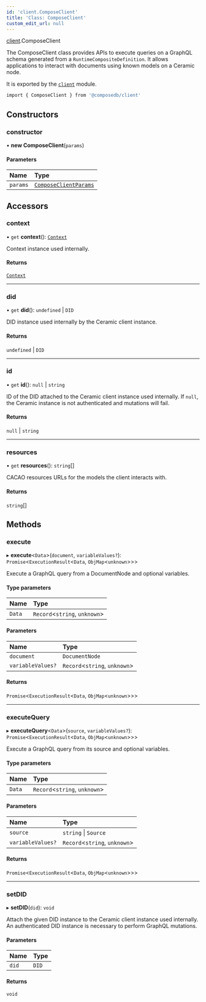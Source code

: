 ```yaml
---
id: 'client.ComposeClient'
title: 'Class: ComposeClient'
custom_edit_url: null
---
```


<head>
  <meta name="robots" content="noindex" />
  <meta name="googlebot" content="noindex" />
</head>

[client](../modules/client.md).ComposeClient

The ComposeClient class provides APIs to execute queries on a GraphQL schema generated from a
`RuntimeCompositeDefinition`. It allows applications to interact with documents using known
models on a Ceramic node.

It is exported by the [`client`](../modules/client.md) module.

```sh
import { ComposeClient } from '@composedb/client'
```

## Constructors

### constructor

• **new ComposeClient**(`params`)

#### Parameters

| Name     | Type                                                              |
| :------- | :---------------------------------------------------------------- |
| `params` | [`ComposeClientParams`](../modules/client.md#composeclientparams) |

## Accessors

### context

• `get` **context**(): [`Context`](client.Context.md)

Context instance used internally.

#### Returns

[`Context`](client.Context.md)

---

### did

• `get` **did**(): `undefined` \| `DID`

DID instance used internally by the Ceramic client instance.

#### Returns

`undefined` \| `DID`

---

### id

• `get` **id**(): `null` \| `string`

ID of the DID attached to the Ceramic client instance used internally. If `null`, the
Ceramic instance is not authenticated and mutations will fail.

#### Returns

`null` \| `string`

---

### resources

• `get` **resources**(): `string`[]

CACAO resources URLs for the models the client interacts with.

#### Returns

`string`[]

## Methods

### execute

▸ **execute**\<`Data`\>(`document`, `variableValues?`): `Promise`\<`ExecutionResult`\<`Data`, `ObjMap`\<`unknown`\>\>\>

Execute a GraphQL query from a DocumentNode and optional variables.

#### Type parameters

| Name   | Type                            |
| :----- | :------------------------------ |
| `Data` | `Record`\<`string`, `unknown`\> |

#### Parameters

| Name              | Type                            |
| :---------------- | :------------------------------ |
| `document`        | `DocumentNode`                  |
| `variableValues?` | `Record`\<`string`, `unknown`\> |

#### Returns

`Promise`\<`ExecutionResult`\<`Data`, `ObjMap`\<`unknown`\>\>\>

---

### executeQuery

▸ **executeQuery**\<`Data`\>(`source`, `variableValues?`): `Promise`\<`ExecutionResult`\<`Data`, `ObjMap`\<`unknown`\>\>\>

Execute a GraphQL query from its source and optional variables.

#### Type parameters

| Name   | Type                            |
| :----- | :------------------------------ |
| `Data` | `Record`\<`string`, `unknown`\> |

#### Parameters

| Name              | Type                            |
| :---------------- | :------------------------------ |
| `source`          | `string` \| `Source`            |
| `variableValues?` | `Record`\<`string`, `unknown`\> |

#### Returns

`Promise`\<`ExecutionResult`\<`Data`, `ObjMap`\<`unknown`\>\>\>

---

### setDID

▸ **setDID**(`did`): `void`

Attach the given DID instance to the Ceramic client instance used internally. An authenticated
DID instance is necessary to perform GraphQL mutations.

#### Parameters

| Name  | Type  |
| :---- | :---- |
| `did` | `DID` |

#### Returns

`void`
